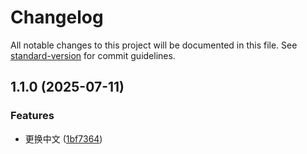 # Changelog

All notable changes to this project will be documented in this file. See [standard-version](https://github.com/conventional-changelog/standard-version) for commit guidelines.

## 1.1.0 (2025-07-11)

### Features

- 更换中文 ([1bf7364](https://github.com/zeMinng/vlog-web/commit/1bf736423d92e9991366e33c6e5c992e7a31d9c6))

